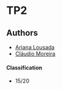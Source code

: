 # TP2

## Authors
 * [Ariana Lousada](https://github.com/AITK42)
 * [Cláudio Moreira](https://github.com/201709211)

#### Classification
 * 15/20 
